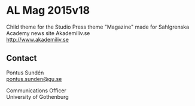 # AL Mag 2015v18
Child theme for the Studio Press theme "Magazine" made for Sahlgrenska Academy news site Akademiliv.se  
http://www.akademiliv.se

## Contact
Pontus Sundén  
pontus.sunden@gu.se

Communications Officer  
University of Gothenburg
